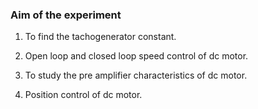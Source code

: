 ### Aim of the experiment

1. To find the tachogenerator constant.

2. Open loop and closed loop speed control of dc motor.

3. To study the pre amplifier characteristics of dc motor.

4. Position control of dc motor.
